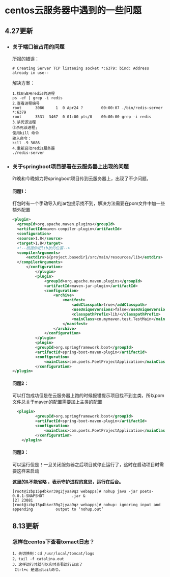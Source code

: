 # centos云服务器中遇到的一些问题

## 4.27更新

- ### 关于端口被占用的问题

  所报的错误：

  ```
  # Creating Server TCP listening socket *:6379: bind: Address already in use--
  ```

  解决方案：

  ```
  1.找到占用redis的进程
  ps -ef | grep -i redis
  2.查看进程编号
  root      3086     1  0 Apr24 ?        00:00:07 ./bin/redis-server *:6379        
  root      3531  3467  0 01:00 pts/0    00:00:00 grep -i redis  
  3.杀死该进程
  ②杀死该进程;
  使用kill 命令
  输入命令：
  kill -9 3086  
  4.重新启动redis服务器
  ./redis-server 
  ```
  
- ### 关于springboot项目部署在云服务器上出现的问题

  昨晚和今晚努力将springboot项目传到云服务器上，出现了不少问题。

  #### 问题1：

  打包时有一个手动导入的jar包提示找不到，解决方法需要在pom文件中加一些额外配置

  ```xml
  <plugin>
  	<groupId>org.apache.maven.plugins</groupId>
  	<artifactId>maven-compiler-plugin</artifactId>
  	<configuration>
  	<source>1.8</source>
  	<target>1.8</target>
  	<!--根据你把lib放的位置-->
  	<compilerArguments>
  		<extdirs>${project.basedir}/src/main/resources/lib</extdirs>
  	</compilerArguments>
  		</configuration>
  			</plugin>
  			<plugin>
  				<groupId>org.apache.maven.plugins</groupId>
  				<artifactId>maven-jar-plugin</artifactId>
  				<configuration>
  					<archive>
  						<manifest>
  							<addClasspath>true</addClasspath>
  							<useUniqueVersions>false</useUniqueVersions>
  							<classpathPrefix>lib/</classpathPrefix>
  							<mainClass>cn.mymaven.test.TestMain</mainClass>
  						</manifest>
  					</archive>
  				</configuration>
  			</plugin>
  			<plugin>
  			<groupId>org.springframework.boot</groupId>
  			<artifactId>spring-boot-maven-plugin</artifactId>
  			<configuration>
  				<mainClass>com.poets.PoetProjectApplication</mainClass>
  			</configuration>
  </plugin>
  ```

  #### 问题2：

  可以打包成功但是在云服务器上跑的时候报错提示项目找不到主类，所以pom文件总关于maven的配置需要加上主类的配置

  ```xml
  	<plugin>
  			<groupId>org.springframework.boot</groupId>
  			<artifactId>spring-boot-maven-plugin</artifactId>
  			<configuration>
  				<mainClass>com.poets.PoetProjectApplication</mainClass>
  			</configuration>
      </plugin>
  ```

  #### 问题3：

  可以运行但是！一旦关闭服务器之后项目就停止运行了，这时在启动项目时需要这样来启动

   **这里的&不能省略 ，表示守护进程的意思，运行在后台。** 

  ```
  [root@izbp15p4bkvr39g2jyaa9qz webapps]# nohup java -jar poets-0.0.1-SNAPSHOT            .jar &
  [2] 23081
  [root@izbp15p4bkvr39g2jyaa9qz webapps]# nohup: ignoring input and appending          output to ‘nohup.out’
  ```

  ## 8.13更新

  ### 怎样在centos下查看tomact日志？

  ```
  1、先切换到：cd /usr/local/tomcat/logs
  2、tail -f catalina.out
  3、这样运行时就可以实时查看运行日志了
   Ctrl+c 是退出tail命令。
  ```

  

